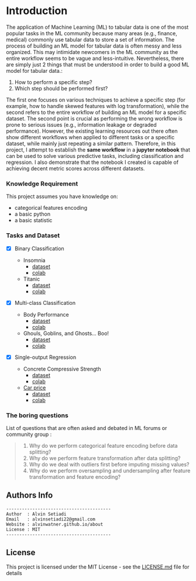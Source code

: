 # Introduction

The application of Machine Learning (ML) to tabular data is one of the most popular tasks in the ML community because many areas (e.g., finance, medical) commonly use tabular data to store a set of information. The process of building an ML model for tabular data is often messy and less organized. This may intimidate newcomers in the ML community as the entire workflow seems to be vague and less-intuitive. Nevertheless, there are simply just 2 things that must be understood in order to build a good ML model for tabular data.:

1. How to perform a specific step? 
2. Which step should be performed first? 

The first one focuses on various techniques to achieve a specific step (for example, how to handle skewed features with log transformation), while the second refers to the entire workflow of building an ML model for a specific dataset. The second point is crucial as performing the wrong workflow is prone to serious issues (e.g., information leakage or degraded performance). However, the existing learning resources out there often show different workflows when applied to different tasks or a specific dataset, while mainly just repeating a similar pattern. Therefore, in this project, I attempt to establish the **same workflow** in a **jupyter notebook** that can be used to solve various predictive tasks, including classification and regression. I also demonstrate that the notebook I created is capable of achieving decent metric scores across different datasets.

### Knowledge Requirement

This project assumes you have knowledge on:
* categorical features encoding
* a basic python
* a basic statistic

### Tasks and Dataset 

- [X] Binary Classification 
   
   * Insomnia
     * [dataset](https://www.kaggle.com/competitions/idao-2022-bootcamp-insomnia/overview)
     * [colab](https://colab.research.google.com/drive/1Z9bVwPLiHAah6q2XXJMm2DYRaVqC5CS5?usp=sharing)
   * Titanic
     * [dataset](https://www.kaggle.com/c/titanic)
     * [colab](https://colab.research.google.com/drive/13UaU63hnOZGDUH46JeX4dMRBm0skY0bY?usp=sharing)

- [X] Multi-class Classification
    * Body Performance
       * [dataset](https://www.kaggle.com/datasets/kukuroo3/body-performance-data)
       * [colab](https://colab.research.google.com/drive/1vmqCNE-ilJGKHPMHvFfRWrRe1kl0jEm-?usp=sharing)  
    * Ghouls, Goblins, and Ghosts... Boo!
       * [dataset](https://www.kaggle.com/competitions/ghouls-goblins-and-ghosts-boo/overview)
       * [colab](https://colab.research.google.com/drive/1VmI21-cySnWIV-3EjyfaAfy9tP_PRkPI?usp=sharing)  
- [X] Single-output Regression
    * Concrete Compressive Strength
        * [dataset](https://www.kaggle.com/datasets/maajdl/yeh-concret-data)
        * [colab](https://colab.research.google.com/drive/1gz6vW-J4NZ-nWy7ce-BEZPO3whrNt2Nn?usp=sharing)  
    * [Car price](https://www.kaggle.com/datasets/hellbuoy/car-price-prediction)
        * [dataset](https://www.kaggle.com/datasets/hellbuoy/car-price-prediction)
        * [colab](https://colab.research.google.com/drive/1F4Jy2r4SNiEvBYjxBYbc9B5HFdDQdTtv?usp=sharing)  





 ### The boring questions 
 List of questions that are often asked and debated in ML forums or community group :
> 1) Why do we perform categorical feature encoding before data splitting?
> 2) Why do we perform feature transformation after data splitting?
> 3) Why do we deal with outliers first before imputing missing values?
> 4) Why do we perform oversampling and undersampling after feature transformation and feature encoding?


## Authors Info

```
----------------------------------------
Author  : Alvin Setiadi
Email   : alvinsetiadi22@gmail.com
Website : alvinwatner.github.io/about
License : MIT
----------------------------------------
```

## License

This project is licensed under the MIT License - see the [LICENSE.md](LICENSE.md) file for details